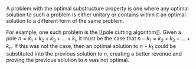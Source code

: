 A problem with the optimal substructure property is one where any optimal solution to such a problem is either unitary or contains within it an optimal solution to a different form of the same problem.

For example, one such problem is the [[pole cutting algorithm]]. Given a pole $n = k_1 + k_2 + k_3 + \dots + k_i$, it must be the case that $n - k_1 = k_2 + k_3 + \dots + k_n$. If this was not the case, then an optimal solution to $n-k_1$ could be substituted into the previous solution to $n$, creating a better revenue and proving the previous solution to $n$ was not optimal.